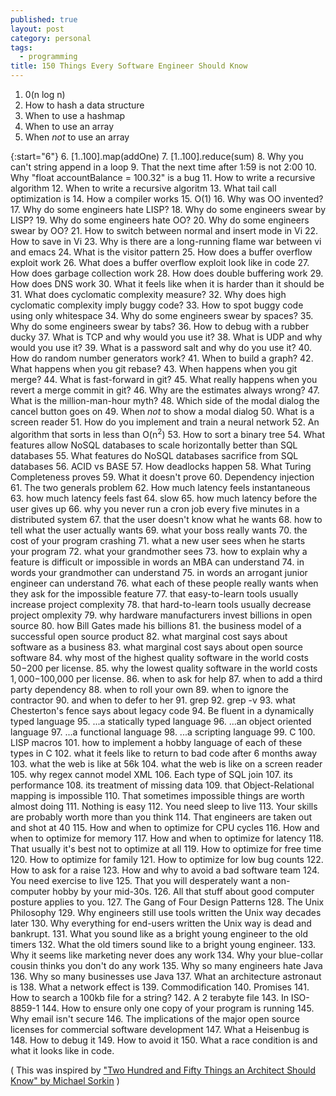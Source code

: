 ```yaml
---
published: true
layout: post
category: personal
tags:
  - programming
title: 150 Things Every Software Engineer Should Know
---
```


1. 0(n log n)
2. How to hash a data structure
3. When to use a hashmap
4. When to use an array
5. When *not* to use an array

<!-- more -->

{:start="6"}
6. [1..100].map(addOne)
7. [1..100].reduce(sum)
8. Why you can't string append in a loop 
9. That the next time after 1:59 is not 2:00
10. Why "float accountBalance = 100.32" is a bug
11. How to write a recursive algorithm
12. When to write a recursive algoritm
13. What tail call optimization is
14. How a compiler works
15. O(1)
16. Why was OO invented?
17. Why do some engineers hate LISP?
18. Why do some engineers swear by LISP?
19. Why do some engineers hate OO?
20. Why do some engineers swear by OO?
21. How to switch between normal and insert mode in Vi
22. How to save in Vi
23. Why is there are a long-running flame war between vi and emacs
24. What is the visitor pattern
25. How does a buffer overflow exploit work
26. What does a buffer overflow exploit look like in code
27. How does garbage collection work
28. How does double buffering work
29. How does DNS work
30. What it feels like when it is harder than it should be
31. What does cyclomatic complexity measure? 
32. Why does high cyclomatic complexity imply buggy code?
33. How to spot buggy code using only whitespace
34. Why do some engineers swear by spaces?
35. Why do some engineers swear by tabs?
36. How to debug with a rubber ducky
37. What is TCP and why would you use it?
38. What is UDP and why would you use it?
39. What is a password salt and why do you use it?
40. How do random number generators work?
41. When to build a graph?
42. What happens when you git rebase?
43. When happens when you git merge?
44. What is fast-forward in git?
45. What really happens when you revert a merge commit in git?
46. Why are the estimates always wrong?
47. What is the million-man-hour myth?
48. Which side of the modal dialog the cancel button goes on
49. When *not* to show a modal dialog
50. What is a screen reader
51. How do you implement and train a neural network
52. An algorithm that sorts in less than O(n<sup>2</sup>)
53. How to sort a binary tree
54. What features allow NoSQL databases to scale horizontally better than SQL databases
55. What features do NoSQL databases sacrifice from SQL databases
56. ACID vs BASE
57. How deadlocks happen
58. What Turing Completeness proves
59. What it doesn't prove
60. Dependency injection
61. The two generals problem
62. How much latency feels instantaneous
63. how much latency feels fast
64. slow
65. how much latency before the user gives up
66. why you never run a cron job every five minutes in a distributed system
67. that the user doesn't know what he wants
68. how to tell what the user actually wants
69. what your boss really wants
70. the cost of your program crashing
71. what a new user sees when he starts your program
72. what your grandmother sees
73. how to explain why a feature is difficult or impossible in words an MBA can understand
74. in words your grandmother can understand
75. in words an arrogant junior engineer can understand
76. what each of these people really wants when they ask for the impossible feature
77. that easy-to-learn tools usually increase project complexity
78. that hard-to-learn tools usually decrease project omplexity
79. why hardware manufacturers invest billions in open source
80. how Bill Gates made his billions
81. the business model of a successful open source product
82. what marginal cost says about software as a business
83. what marginal cost says about open source software
84. why most of the highest quality software in the world costs $50-$200 per license.
85. why the lowest quality software in the world costs $1,000-$100,000 per license.
86. when to ask for help
87. when to add a third party dependency
88. when to roll your own
89. when to ignore the contractor
90. and when to defer to her
91. grep
92. grep -v
93. what Chesterton's fence says about legacy code
94. Be fluent in a dynamically typed language
95. ...a statically typed language
96. ...an object oriented language
97. ...a functional language
98. ...a scripting language
99. C
100. LISP macros
101. how to implement a hobby language of each of these types in C
102. what it feels like to return to bad code after 6 months away
103. what the web is like at 56k
104. what the web is like on a screen reader
105. why regex cannot model XML
106. Each type of SQL join
107. its performance
108. its treatment of missing data
109. that Object-Relational mapping is impossible
110. That sometimes impossible things are worth almost doing
111. Nothing is easy
112. You need sleep to live
113. Your skills are probably worth more than you think
114. That engineers are taken out and shot at 40
115. How and when to optimize for CPU cycles
116. How and when to optimize for memory
117. How and when to optimize for latency
118. That usually it's best not to optimize at all
119. How to optimize for free time
120. How to optimize for family
121. How to optimize for low bug counts
122. How to ask for a raise
123. How and why to avoid a bad software team
124. You need exercise to live
125. That you will desperately want a non-computer hobby by your mid-30s.
126. All that stuff about good computer posture applies to you. 
127. The Gang of Four Design Patterns
128. The Unix Philosophy
129. Why engineers still use tools written the Unix way decades later
130. Why everything for end-users written the Unix way is dead and bankrupt.
131. What you sound like as a bright young engineer to the old timers
132. What the old timers sound like to a bright young engineer.
133. Why it seems like marketing never does any work
134. Why your blue-collar cousin thinks you don't do any work
135. Why so many engineers hate Java
136. Why so many businesses use Java
137. What an architecture astronaut is
138. What a network effect is
139. Commodification
140. Promises
141. How to search a 100kb file for a string?
142. A 2 terabyte file
143. In ISO-8859-1
144. How to ensure only one copy of your program is running
145. Why email isn't secure
146. The implications of the major open source licenses for commercial software development
147. What a Heisenbug is
148. How to debug it
149. How to avoid it
150. What a race condition is 
and what it looks like in code.





( This was inspired by ["Two Hundred and Fifty Things an Architect Should Know" by Michael Sorkin](https://www.readingdesign.org/250-things?fbclid=IwAR1QkzCBRB1X2k45QTrJGI1otGGyg8MXYQfZUSlosF2L_ejTuRyqbeGNrzE) )
